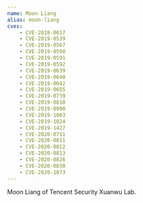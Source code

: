 ```yaml
---
name: Moon Liang
alias: moon-liang
cves:
    - CVE-2018-8617
    - CVE-2019-0539
    - CVE-2019-0567
    - CVE-2019-0590
    - CVE-2019-0591
    - CVE-2019-0592
    - CVE-2019-0639
    - CVE-2019-0640
    - CVE-2019-0642
    - CVE-2019-0655
    - CVE-2019-0739
    - CVE-2019-0810
    - CVE-2019-0990
    - CVE-2019-1003
    - CVE-2019-1024
    - CVE-2019-1427
    - CVE-2020-0711
    - CVE-2020-0811
    - CVE-2020-0812
    - CVE-2020-0813
    - CVE-2020-0826
    - CVE-2020-0830
    - CVE-2020-1073
---
```

Moon Liang of Tencent Security Xuanwu Lab.
